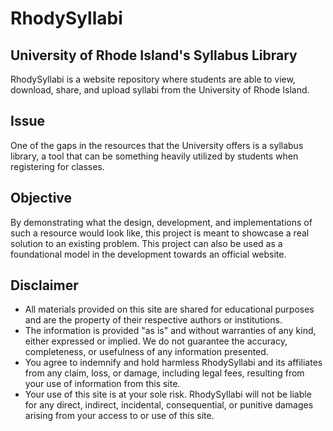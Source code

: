 # RhodySyllabi
## University of Rhode Island's Syllabus Library
RhodySyllabi is a website repository where students are able to view, download, share, and upload syllabi from the University of Rhode Island.
## Issue
One of the gaps in the resources that the University offers is a syllabus library, a tool that can be something heavily utilized by students when registering for classes.

## Objective
By demonstrating what the design, development, and implementations of such a resource would look like, this project is meant to showcase a real solution to an existing problem. This project can also be used as a foundational model in the development towards an official website.

## Disclaimer
- All materials provided on this site are shared for educational purposes and are the property of their respective authors or institutions.
- The information is provided "as is" and without warranties of any kind, either expressed or implied. We do not guarantee the accuracy, completeness, or usefulness of any information presented.
- You agree to indemnify and hold harmless RhodySyllabi and its affiliates from any claim, loss, or damage, including legal fees, resulting from your use of information from this site.
- Your use of this site is at your sole risk. RhodySyllabi will not be liable for any direct, indirect, incidental, consequential, or punitive damages arising from your access to or use of this site.
